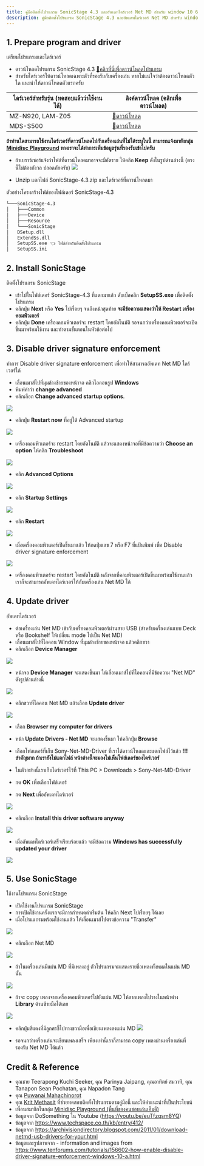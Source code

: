 ```yaml
---
title: คู่มือติดตั้งโปรแกรม SonicStage 4.3 และอัพเดทไดร์เวอร์ Net MD สำหรับ window 10 64-bit
description: คู่มือติตตั้งโปรแกรม SonicStage 4.3 และอัพเดทไดร์เวอร์ Net MD สำหรับ window 10 64-bit แบบ step by step
---
```


## 1. Prepare program and driver

เตรียมโปรแกรมและไดร์เวอร์

- ดาวน์โหลดโปรแกรม SonicStage 4.3 [💾คลิกที่นี่เพื่อดาวน์โหลดโปรแกรม](files/SonicStage-4.3.zip)
- สำหรับไดร์เวอร์ให้ดาวน์โหลดเฉพาะตัวที่รองรับกับเครื่องเล่น หากไม่แน่ใจว่าต้องดาวน์โหลดตัวใด แนะนำให้ดาวน์โหลดตัวแรกครับ

| ไดร์เวอร์สำหรับรุ่น (ทดสอบแล้วว่าใช้งานได้) | ลิงค์ดาวน์โหลด (คลิกเพื่อดาวน์โหลด)                   |
|------------------------------------|------------------------------------------------|
| MZ-N920, LAM-Z05                   | [💾ดาวน์โหลด](files/generic-version-driver.zip) |
| MDS-S500                           | [💾ดาวน์โหลด](files/mds-driver.zip)             |

**ถ้าท่านใดสามารถใช้งานไดร์เวอร์ที่ดาวน์โหลดไปกับเครื่องเล่นที่ไม่ได้ระบุในนี้ สามารถแจ้งมายังกลุ่ม [Minidisc Playground](https://www.facebook.com/groups/mdplayground) ทางเราจะได้ทำการเพิ่มข้อมูลรุ่นที่รองรับเข้าไปครับ**

- ถ้าเบราว์เซอร์แจ้งว่าไฟล์ที่ดาวน์โหลดมาอาจจะมีอัตราย ให้คลิก **Keep** ดังในรูปด่านล่างนี้ (ตรงนี้ไม่ต้องกังวล ปลอดภัยครับ)
![](images/keep-downloaded-file.png)

- Unzip แตกไฟล์ SonicStage-4.3.zip และไดร์เวอร์ที่ดาวน์โหลดมา

ตัวอย่างโครงสร้างไฟล์ของโฟล์เดอร์ SonicStage-4.3
```sh
└───SonicStage-4.3
│   ├───Common
│   ├───Device
│   ├───Resource
│   └───SonicStage
│   DSetup.dll
│   ExtendSs.dll
│   SetupSS.exe 👈 ไฟล์สำหรับติดตั้งโปรแกรม
│   SetupSS.ini
```

## 2. Install SonicStage

ติดตั้งโปรแกรม SonicStage

- เข้าไปในโฟล์เดอร์ SonicStage-4.3 ที่แตกมาแล้ว ดับเบิ้ลคลิก **SetupSS.exe** เพื่อติดตั้งโปรแกรม
- คลิกปุ่ม **Next** หรือ **Yes** ไปเรื่อยๆ จนถึงหน้าสุดท้าย **จะมีข้อความแสดงว่าให้ Restart เครื่องคอมพิวเตอร์**
- คลิกปุ่ม **Done** เครื่องคอมพิวเตอร์จะ restart โดยอัตโนมัติ รอจนกว่าเครื่องคอมพิวเตอร์จะเปิดขึ้นมาพร้อมใช้งาน และทำตามขั้นตอนในหัวข้อต่อไป
<!-- ![](images/done-installing-sonic-stage.png) -->

## 3. Disable driver signature enforcement

ทำการ Disable driver signature enforcement เพื่อทำให้สามารถอัพเดท Net MD ไดร์เวอร์ได้

- เลื่อนเมาส์ไปที่มุมล้างซ้ายของหน้าจอ คลิกไอคอนรูป **Windows**
- พิมพ์คำว่า **change advanced**
- คลิกเลือก **Change advanced startup options**.

![](images/change-advanced-startup-options.png)

- คลิกปุ่ม **Restart now** ที่อยู่ใต้ Advanced startup

![](images/advanced-startup-restart-now.png)

- เครื่องคอมพิวเตอร์จะ restart โดยอัตโนมัติ แล้วจะแสดงหน้าจอที่มีข้อความว่า **Choose an option** ให้คลิก **Troubleshoot**

![](images/disable-driver-signature-enforcement-at-boot-1.png)

- คลิก **Advanced Options**

![](images/disable-driver-signature-enforcement-at-boot-2.png)

- คลิก **Startup Settings**

![](images/disable-driver-signature-enforcement-at-boot-3.png)

- คลิก **Restart**

![](images/disable-driver-signature-enforcement-at-boot-4.png)

- เมื่อเครื่องคอมพิวเตอร์เปิดขึ้นมาแล้ว ให้กดปุ่มเลข 7 หรือ F7 ที่แป้นพิมพ์ เพื่อ Disable driver signature enforcement

![](images/disable-driver-signature-enforcement-at-boot-5.png)

- เครื่องคอมพิวเตอร์จะ restart โดยอัตโนมัติ หลังจากที่คอมพิวเตอร์เปิดขึ้นมาพร้อมใช้งานแล้ว เราก็จะสามารถอัพเดทไดร์เวอร์ให้กับเครื่องเล่น Net MD ได้

## 4. Update driver

อัพเดทไดร์เวอร์

- ต่อเครื่องเล่น Net MD เข้ากับเครื่องคอมพิวเตอร์ผ่านสาย USB (สำหรับเครื่องเล่นแบบ Deck หรือ Bookshelf ให้เปลี่ยน mode ไปเป็น Net MD)
- เลื่อนเมาส์ไปที่ไอคอน Window ที่มุมล่างซ้ายของหน้าจอ แล้วคลิกขวา
- คลิกเลือก **Device Manager**

![](images/select-device-manager.png)

- หน้าจอ **Device Manager** จะแสดงขึ้นมา ให้เลื่อนเมาส์ไปที่ไอคอนที่มีข้อความ "Net MD" ดังรูปด้านล่างนี้

![](images/net-md-in-device-manager.png)

- คลิกขวาที่ไอคอน Net MD แล้วเลือก **Update driver**

![](images/select-update-driver.png)

- เลือก **Browser my computer for drivers**

- หน้า **Update Drivers - Net MD** จะแสดงขึ้นมา ให้คลิกปุ่ม **Browse**
- เลือกโฟลเดอร์ที่เก็บ Sony-Net-MD-Driver ที่เราได้ดาวน์โหลดและแตกไฟล์ไว้แล้ว **!!! สำคัญมาก ถ้าเรายังไม่แตกไฟล์ หน้าต่างนี้จะมองไม่เห็นโฟล์เดอร์ของไดร์เวอร์**
- ในตัวอย่างนี้เราเก็บไดร์เวอร์ไว้ที่ This PC > Downloads > Sony-Net-MD-Driver
- กด **OK** เพื่อเลือกโฟล์เดอร์
- กด **Next** เพื่ออัพเดทไดร์เวอร์

![](images/update-driver-steps.png)

- คลิกเลือก **Install this driver software anyway**

![](images/install-this-software-driver-anyway.png)

- เมื่ออัพเดทไดร์เวอร์เสร็จเรียบร้อยแล้ว จะมีข้อความ **Windows has successfully updated your driver**

![](images/update-driver-successfully.png)

## 5. Use SonicStage

ใช้งานโปรแกรม SonicStage

- เปิดใช้งานโปรแกรม SonicStage
- การเปิดใช้งานครั้งแรกจะมีการกำหนดค่าเริ่มต้น ให้คลิก Next ไปเรื่อยๆ ได้เลย
- เมื่อโปรแแกรมพร้อมใช้งานแล้ว ให้เลื่อนเมาส์ไปตรงข้อความ "Transfer"

![](images/hover-transfer.png)

- คลิกเลือก Net MD

![](images/select-net-md.png)

- ถ้าในเครื่องเล่นมีแผ่น MD ที่มีเพลงอยู่ ตัวโปรแกรมจะแสดงรายชื่อเพลงทั้งหมดในแผ่น MD นั้น

![](images/net-md-connected.png)

- ถ้าจะ copy เพลงจากเครื่องคอมพิวเตอร์ไปยังแผ่น MD ให้ลากเพลงไปวางในหน้าต่าง **Library** ด้านซ้ายมือได้เลย

![](images/transfer-music.png)

- คลิกปุ่มสีแดงที่มีลูกศรชี้ไปทางขวามือเพื่อเขียนเพลงลงแผ่น MD
![](images/transfer-music-button.png)

- รอจนกว่าเครื่องเล่นจะเขียนเพลงเสร็จ เพียงเท่านี้เราก็สามารถ copy เพลงผ่านเครื่องเล่นที่รองรับ Net MD ได้แล้ว

## Credit & Reference
- คุณชาย Teerapong Kuchi Seeker, คุณ Parinya Jaipang, คุณอาทิตย์ สมวาที, คุณ Tanapon Sean Pochatan, คุณ Napadon Tang
- คุณ [Puwanai Mahachinorot](https://www.facebook.com/pinghitz)
- คุณ [Krit Methasit](https://www.facebook.com/krit.kritanusarn) ที่ช่วยทดสอบติดตั้งโปรแกรมตามคู่มือนี้ และให้คำแนะนำที่เป็นประโยชน์
- เพื่อนสมาชิกในกลุ่ม [Minidisc Playground (พื้นที่ของคนชอบเล่นเอ็มดี)](https://www.facebook.com/groups/mdplayground/)
- ข้อมูลจาก DoSomething ใน Youtube (https://youtu.be/euTfzqsm8YQ)
- ข้อมูลจาก https://www.techspace.co.th/kb/entry/412/
- ข้อมูลจาก https://archivisiondirectory.blogspot.com/2011/01/download-netmd-usb-drivers-for-your.html
- ข้อมูลและรูปภาพจาก - information and images from
  https://www.tenforums.com/tutorials/156602-how-enable-disable-driver-signature-enforcement-windows-10-a.html


